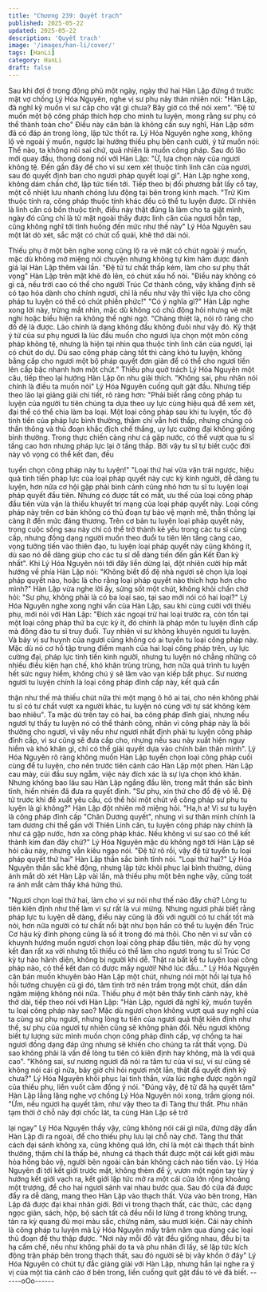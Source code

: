 ```yaml
---
title: "Chương 239: Quyết trạch"
published: 2025-05-22
updated: 2025-05-22
description: 'Quyết trạch'
image: '/images/han-li/cover/'
tags: [HanLi]
category: HanLi
draft: false
---
```


Sau khi đợi ở trong động phủ một ngày, ngày thứ hai Hàn Lập
đứng ở trước mặt vợ chồng Lý Hóa Nguyên, nghe vị sư phụ này
thản nhiên nói:
"Hàn Lập, đã nghĩ kỹ muốn vi sư cấp cho vật gì chưa? Bây giờ có
thể nói xem".
"Đệ tử muốn một bộ công pháp thích hợp cho mình tu luyện,
mong rằng sư phụ có thể thành toàn cho" Điều này căn bản là
không cần suy nghĩ, Hàn Lập sớm đã có đáp án trong lòng, lập
tức thốt ra.
Lý Hóa Nguyên nghe xong, không lộ vẻ ngoài ý muốn, ngược lại
hướng thiếu phụ bên cạnh cười, ý tứ muốn nói: Thế nào, ta
không nói sai chứ, quả nhiên là muốn công pháp.
Sau đó lão mới quay đầu, thong dong nói với Hàn Lập:
"Ừ, lựa chọn này của ngươi không tệ. Đến gần đây để cho vi sư
xem xét thuộc tính linh căn của ngươi, sau đó quyết định ban cho
ngươi pháp quyết loại gì".
Hàn Lập nghe xong, không dám chần chờ, lập tức tiến tới. Tiếp
theo bị đối phương bắt lấy cổ tay, một cỗ nhiệt lưu nhanh chóng
lưu động tại bên trong kinh mạch.
"Trừ Kim thuộc tính ra, công pháp thuộc tính khác đều có thể tu
luyện được. Dĩ nhiên là linh căn có bốn thuộc tính, điều này thật
đúng là làm cho ta giật mình, ngày đó cũng chỉ là từ mặt ngoài
thấy được linh căn của ngươi hỗn tạp, cũng không nghĩ tới tình
huống đến mức như thế này" Lý Hóa Nguyên sau một lát dò xét,
sắc mặt có chút cổ quái, khẽ thở dài nói.

Thiếu phụ ở một bên nghe xong cũng lộ ra vẻ mặt có chút ngoài ý
muốn, mặc dù không mở miệng nói chuyện nhưng không tự kìm
hãm được đánh giá lại Hàn Lập thêm vài lần.
"Đệ tử tư chất thấp kém, làm cho sư phụ thất vọng" Hàn Lập trên
mặt khẽ đỏ lên, có chút xấu hổ nói.
"Điều này không có gì cả, nếu trời cao có thể cho người Trúc Cơ
thành công, vậy khẳng định sẽ có tạo hóa dành cho chính ngươi,
chỉ là nếu như vậy thì việc lựa cho công pháp tu luyện có thể có
chút phiền phức!"
"Có ý nghĩa gì?"
Hàn Lập nghe xong lời này, trừng mắt nhìn, mặc dù không có chủ
động hỏi nhưng vẻ mặt nghi hoặc biểu hiện ra không thể nghi
ngờ.
"Chàng thiệt là, nói rõ ràng cho đồ đệ là được. Lão chính là dạng
không đầu không đuôi như vậy đó. Kỳ thật ý tứ của sư phụ ngươi
là lúc đầu muốn cho ngươi lựa chọn một môn công pháp không
tệ, nhưng là hiện tại nhìn qua thuộc tính linh căn của ngươi, lại có
chút do dự. Dù sao công pháp càng tốt thì càng khó tu luyện,
không bằng cấp cho ngươi một bộ pháp quyết đơn giản để có thể
cho ngươi tiến lên cấp bậc nhanh hơn một chút." Thiếu phụ quở
trách Lý Hóa Nguyên một câu, tiếp theo lại hướng Hàn Lập ôn
nhu giải thích.
"Không sai, phu nhân nói chính là điều ta muốn nói" Lý Hóa
Nguyên cuống quít gật đầu. Nhưng tiếp theo lão lại giảng giải chi
tiết, rõ ràng hơn:
"Phải biết rằng công pháp tu luyện của người tu tiên chúng ta dựa
theo uy lực cùng hiệu quả để xem xét, đại thể có thể chia làm ba
loại. Một loại công pháp sau khi tu luyện, tốc độ tinh tiến của pháp
lực bình thường, thậm chí vẫn hơi thấp, nhưng chúng có thần
thông và thủ đoạn khắc địch chế thắng, uy lực cường đại không
giống bình thường. Trong thực chiến càng như cá gặp nước, có
thể vượt qua tu sĩ tầng cao hơn nhưng pháp lực lại ở tầng thấp.
Bởi vậy tu sĩ tự biết cuộc đời này vô vọng có thể kết đan, đều

tuyển chọn công pháp này tu luyện!"
"Loại thứ hai vừa vặn trái ngược, hiệu quả tinh tiến pháp lực của
loại pháp quyết này cực kỳ kinh người, dễ dàng tu luyện, hơn nữa
cơ hội gặp phải bình cảnh cũng nhỏ hơn tu sĩ tu luyện loại pháp
quyết đầu tiên. Nhưng có được tất có mất, ưu thế của loại công
pháp đầu tiên vừa vặn là thiếu khuyết trí mạng của loại pháp
quyết này. Loại công pháp này trên cơ bản không có thủ đoạn tự
bảo vệ mạnh mẽ, thần thông lại càng ít đến mức đáng thương.
Trên cơ bản tu luyện loại pháp quyết này, trong cuộc sống sau
này chỉ có thể trở thành kẻ yếu trong các tu sĩ cùng cấp, nhưng
đồng dạng người muốn theo đuổi tu tiên lên tầng càng cao, vọng
tưởng tiến vào thiên đạo, tu luyện loại pháp quyết này cũng không
ít, dù sao nó dễ dàng giúp cho các tu sĩ dễ dàng tiến đến gần Kết
Đan kỳ nhất".
Khi Lý Hóa Nguyên nói tới đây liền dừng lại, đột nhiên cười híp
mắt hướng về phía Hàn Lập nói:
"Không biết đồ đệ nhà ngươi sẽ chọn lựa loại pháp quyết nào,
hoặc là cho rằng loại pháp quyết nào thích hợp hơn cho mình?"
Hàn Lập vừa nghe lời ấy, sửng sốt một chút, không khỏi chần chờ
hỏi:
"Sư phụ, không phải là có ba loại sao, tại sao mới nói có hai loại?"
Lý Hóa Nguyên nghe xong nghi vấn của Hàn Lập, sau khi cùng
cười với thiếu phụ, mới nói với Hàn Lập:
"Đích xác ngoại trừ hai loại trước ra, còn tồn tại một loại công
pháp thứ ba cực kỳ ít, đó chính là pháp môn tu luyện đỉnh cấp mà
đông đảo tu sĩ truy đuổi. Tuy nhiên vi sư không khuyên ngươi tu
luyện. Và bảy vị sư huynh của ngươi cũng không có ai tuyển tu
loại công pháp này. Mặc dù nó cơ hồ tập trung điểm mạnh của hai
loại công pháp trên, uy lực cường đại, pháp lực tinh tiến kinh
người, nhưng tu luyện nó chẳng những có nhiều điều kiện hạn
chế, khó khăn trùng trùng, hơn nữa quá trình tu luyện hết sức
nguy hiểm, không chú ý sẽ lâm vào vạn kiếp bất phục. Sư nương
ngươi tu luyện chính là loại công pháp đỉnh cấp này, kết quả cẩn

thận như thế mà thiếu chút nữa thì một mạng ô hô ai tai, cho nên
không phải tu sĩ có tư chất vượt xa người khác, tu luyện nó cùng
với tự sát không kém bao nhiêu".
Ta mặc dù trên tay có hai, ba công pháp đỉnh giai, nhưng nếu
ngươi tự thấy tu luyện nó có thể thành công, nhân vì công pháp
này là bồi thường cho ngươi, vì vậy nếu như ngươi nhất định phải
tu luyện công pháp đỉnh cấp, vi sư cũng sẽ đưa cấp cho, nhưng
nếu sau này xuất hiện nguy hiểm và khó khăn gì, chỉ có thể giải
quyết dựa vào chính bản thân mình".
Lý Hóa Nguyên rõ ràng không muốn Hàn Lập tuyển chọn loại
công pháp cuối cùng để tu luyện, cho nên trước tiên cảnh cáo
Hàn Lập một phen.
Hàn Lập cau mày, cúi đầu suy ngẫm, việc này đích xác là sự lựa
chọn khó khăn.
Nhưng không bao lâu sau Hàn Lập ngẩng đầu lên, trong mắt thần
sắc bình tĩnh, hiển nhiên đã đưa ra quyết định.
"Sư phụ, xin thứ cho đồ đệ vô lễ. Đệ tử trước khi đề xuất yêu cầu,
có thể hỏi một chút về công pháp sư phụ tu luyện là gì không?"
Hàn Lập đột nhiên mở miệng hỏi.
"Ha,h a! Vi sư tu luyện là công pháp đỉnh cấp "Chân Dương
quyết", nhưng vi sư thân mình chính là tam dương chi thể gần với
Thiên Linh căn, tu luyện công pháp này chính là như cá gặp
nước, hơn xa công pháp khác. Nếu không vi sư sao có thể kết
thành kim đan đây chứ?" Lý Hóa Nguyên mặc dù không ngờ tới
Hàn Lập sẽ hỏi câu này, nhưng vẫn kiêu ngạo nói.
"Đệ tử rõ rồi, vậy đệ tử tuyển tu loại pháp quyết thứ hai" Hàn Lập
thần sắc bình tĩnh nói.
"Loại thứ hai?"
Lý Hóa Nguyên thần sắc khẽ động, nhưng lập tức khôi phục lại
bình thường, dùng ánh mắt dò xét Hàn Lập vài lần, mà thiếu phụ
một bên nghe vậy, cũng toát ra ánh mắt cảm thấy khá hứng thú.

"Ngươi chọn loại thứ hai, làm cho vi sư nói như thế nào đây chứ?
Lòng tu tiên kiên định như thế làm vi sư rất là vui mừng. Nhưng
ngươi phải biết rằng pháp lực tu luyện dễ dàng, điều này cũng là
đối với người có tư chất tốt mà nói, hơn nữa người có tư chất nổi
bật như bọn hắn có thể tu luyện đến Trúc Cơ hậu kỳ đỉnh phong
cũng là số ít trong đó mà thôi. Cho nên vi sư vẫn có khuynh
hướng muốn ngươi chọn loại công pháp đầu tiên, mặc dù hy
vọng kết đan rất xa vời nhưng tối thiểu có thể làm cho ngươi
trong tu sĩ Trúc Cơ kỳ tự hào hãnh diện, không bị người khi dễ.
Thật ra bất kể tu luyện loại công pháp nào, có thể kết đan có
được mấy người! Nhớ lúc đầu…"
Lý Hóa Nguyên căn bản muốn khuyên bảo Hàn Lập một chút,
nhưng nói một hồi lại tựa hồ hồi tưởng chuyện cũ gì đó, tâm tình
trở nên trầm trọng một chút, dần dần ngậm miệng không nói nữa.
Thiếu phụ ở một bên thấy tình cảnh này, khẽ thở dài, tiếp theo nói
với Hàn Lập:
"Hàn Lập, ngươi đã nghĩ kỹ, muốn tuyển tu loại công pháp này
sao? Mặc dù ngươi chọn không vượt quá suy nghĩ của ta cùng
sư phụ ngươi, nhưng lòng tu tiên của ngươi quả thật kiên định
như thế, sư phụ của ngươi tự nhiên cũng sẽ không phản đối. Nếu
ngươi không biết tự lượng sức mình muốn chọn công pháp đỉnh
cấp, vợ chồng ta hai ngươi đồng dạng đáp ứng nhưng sẽ khiến
cho chúng ta rất thất vọng. Dù sao không phải là vấn đề lòng tu
tiên có kiên định hay không, mà là với quá cao".
"Không sai, sư nương ngươi đã nói ra tâm tư của vi sư, vi sư
cũng sẽ không nói cái gì nữa, bây giờ chỉ hỏi ngươi một lần, thật
đã quyết định kỹ chưa?" Lý Hóa Nguyên khôi phục lại tinh thần,
vừa lúc nghe được ngôn ngữ của thiếu phụ, liền vuốt cằm đồng ý
nói.
"Đúng vậy, đệ tử đã hạ quyết tâm" Hàn Lập lẳng lặng nghe vợ
chồng Lý Hóa Nguyên nói xong, trầm giọng nói.
"Ừm, nếu ngươi hạ quyết tâm, như vậy theo ta đi Tàng thư thất.
Phu nhân tạm thời ở chỗ này đợi chốc lát, ta cùng Hàn Lập sẽ trở

lại ngay" Lý Hóa Nguyên thấy vậy, cũng không nói cái gì nữa,
đứng dậy dẫn Hàn Lập đi ra ngoài, để cho thiếu phụ lưu lại chỗ
này chờ.
Tàng thư thất cách đại sảnh không xa, cũng không quá lớn, chỉ là
một cái thạch thất bình thường, thậm chí là thấp bé, nhưng cả
thạch thất được một cái kết giới màu hỏa hồng bảo vệ, người bên
ngoài căn bản không cách nào tiến vào.
Lý Hóa Nguyên đi tới kết giới trước mặt, không thèm để ý, vươn
một ngón tay tùy ý hướng kết giới vạch ra, kết giới lập tức mở ra
một cái cửa lớn rộng khoảng một trượng, để cho hai ngươi sánh
vai nhau bước qua.
Sau đó cửa đá được đẩy ra dễ dàng, mang theo Hàn Lập vào
thạch thất.
Vừa vào bên trong, Hàn Lập đã được đại khai nhãn giới. Bởi vì
trong thạch thất, các thức, các dạng ngọc giản, sách, hộp, bộ
sách tất cả đều nổi lơ lửng ở trong không trung, tản ra kỳ quang
đủ mọi màu sắc, chừng năm, sáu mươi kiện. Cái này chính là
công pháp tu luyện mà Lý Hóa Nguyên mấy trăm năm qua dùng
các loại thủ đoạn để thu thập được.
"Nơi này mỗi đồ vật đều giống nhau, đều bị ta hạ cấm chế, nếu
như không phải do ta và phu nhân đi lấy, sẽ lập tức kích động trận
pháp bên trong thạch thất, sau đó người sẽ bị vây khốn ở đây" Lý
Hóa Nguyên có chút tự đắc giảng giải với Hàn Lập, nhưng hắn lại
nghe ra ý vị của một tia cảnh cáo ở bên trong, liền cuống quít gật
đầu tỏ vẻ đã biết.
------oOo------
